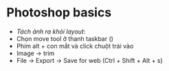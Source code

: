 # Photoshop basics

- _Tách ảnh ra khỏi layout_:
- Chọn move tool ở thanh taskbar ()
- Phím alt + con mắt và click chuột trái vào
- Image -> trim
- File -> Export -> Save for web (Ctrl + Shift + Alt + s)